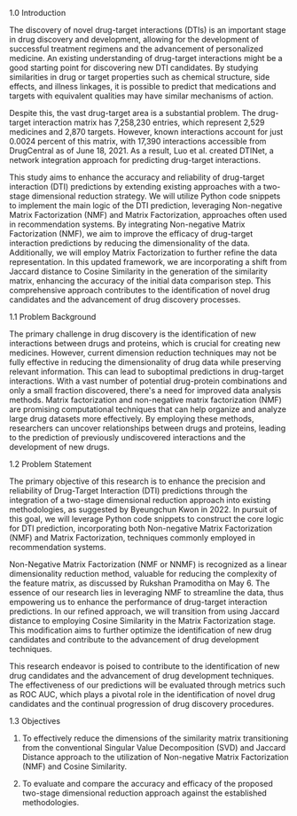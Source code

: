 1.0 Introduction

The discovery of novel drug-target interactions (DTIs) is an important stage in drug discovery and development, allowing for the development of successful treatment regimens and the advancement of personalized medicine. An existing understanding of drug-target interactions might be a good starting point for discovering new DTI candidates. By studying similarities in drug or target properties such as chemical structure, side effects, and illness linkages, it is possible to predict that medications and targets with equivalent qualities may have similar mechanisms of action.

Despite this, the vast drug-target area is a substantial problem. The drug-target interaction matrix has 7,258,230 entries, which represent 2,529 medicines and 2,870 targets. However, known interactions account for just 0.0024 percent of this matrix, with 17,390 interactions accessible from DrugCentral as of June 18, 2021. As a result, Luo et al. created DTINet, a network integration approach for predicting drug-target interactions.

This study aims to enhance the accuracy and reliability of drug-target interaction (DTI) predictions by extending existing approaches with a two-stage dimensional reduction strategy. We will utilize Python code snippets to implement the main logic of the DTI prediction, leveraging Non-negative Matrix Factorization (NMF) and Matrix Factorization, approaches often used in recommendation systems. By integrating Non-negative Matrix Factorization (NMF), we aim to improve the efficacy of drug-target interaction predictions by reducing the dimensionality of the data. Additionally, we will employ Matrix Factorization to further refine the data representation. In this updated framework, we are incorporating a shift from Jaccard distance to Cosine Similarity in the generation of the similarity matrix, enhancing the accuracy of the initial data comparison step. This comprehensive approach contributes to the identification of novel drug candidates and the advancement of drug discovery processes.

1.1 Problem Background

The primary challenge in drug discovery is the identification of new interactions between drugs and proteins, which is crucial for creating new medicines. However, current dimension reduction techniques may not be fully effective in reducing the dimensionality of drug data while preserving relevant information. This can lead to suboptimal predictions in drug-target interactions. With a vast number of potential drug-protein combinations and only a small fraction discovered, there's a need for improved data analysis methods. Matrix factorization and non-negative matrix factorization (NMF) are promising computational techniques that can help organize and analyze large drug datasets more effectively. By employing these methods, researchers can uncover relationships between drugs and proteins, leading to the prediction of previously undiscovered interactions and the development of new drugs.

1.2 Problem Statement

The primary objective of this research is to enhance the precision and reliability of Drug-Target Interaction (DTI) predictions through the integration of a two-stage dimensional reduction approach into existing methodologies, as suggested by Byeungchun Kwon in 2022. In pursuit of this goal, we will leverage Python code snippets to construct the core logic for DTI prediction, incorporating both Non-negative Matrix Factorization (NMF) and Matrix Factorization, techniques commonly employed in recommendation systems.

Non-Negative Matrix Factorization (NMF or NNMF) is recognized as a linear dimensionality reduction method, valuable for reducing the complexity of the feature matrix, as discussed by Rukshan Pramoditha on May 6. The essence of our research lies in leveraging NMF to streamline the data, thus empowering us to enhance the performance of drug-target interaction predictions. In our refined approach, we will transition from using Jaccard distance to employing Cosine Similarity in the Matrix Factorization stage. This modification aims to further optimize the identification of new drug candidates and contribute to the advancement of drug development techniques.

This research endeavor is poised to contribute to the identification of new drug candidates and the advancement of drug development techniques. The effectiveness of our predictions will be evaluated through metrics such as ROC AUC, which plays a pivotal role in the identification of novel drug candidates and the continual progression of drug discovery procedures.

1.3 Objectives

1. To effectively reduce the dimensions of the similarity matrix transitioning from the conventional Singular Value Decomposition (SVD) and Jaccard Distance  approach to the utilization of Non-negative Matrix Factorization (NMF) and Cosine Similarity. 

2. To evaluate and compare the accuracy and efficacy of the proposed two-stage dimensional reduction approach against the established methodologies.

